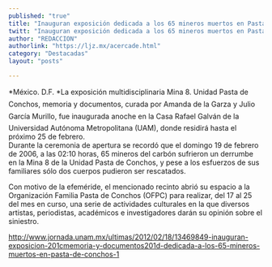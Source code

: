 ```yaml
---
published: "true"
title: "Inauguran exposición dedicada a los 65 mineros muertos en Pasta de Conchos"
twitt: "Inauguran exposición dedicada a los 65 mineros muertos en Pasta de Conchos"
author: "REDACCION"
authorlink: "https://ljz.mx/acercade.html"
category: "Destacadas"
layout: "posts"

---
```




*México. D.F. *La exposición multidisciplinaria Mina 8. Unidad Pasta de Conchos, memoria y documentos, curada por Amanda de la Garza y Julio García Murillo, fue inaugurada anoche en la Casa Rafael Galván de la Universidad Autónoma Metropolitana (UAM), donde residirá hasta el próximo 25 de febrero.  
  Durante la ceremonia de apertura se recordó que el domingo 19 de febrero de 2006, a las 02:10 horas, 65 mineros del carbón sufrieron un derrumbe en la Mina 8 de la Unidad Pasta de Conchos, y pese a los esfuerzos de sus familiares sólo dos cuerpos pudieron ser rescatados.



  Con motivo de la efeméride, el mencionado recinto abrió su espacio a la Organización Familia Pasta de Conchos (OFPC) para realizar, del 17 al 25 del mes en curso, una serie de actividades culturales en la que diversos artistas, periodistas, académicos e investigadores darán su opinión sobre el siniestro.



  http://www.jornada.unam.mx/ultimas/2012/02/18/13469849-inauguran-exposicion-201cmemoria-y-documentos201d-dedicada-a-los-65-mineros-muertos-en-pasta-de-conchos-1

